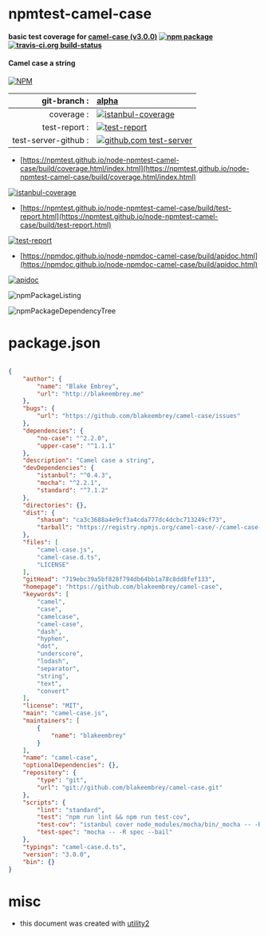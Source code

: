 # npmtest-camel-case

#### basic test coverage for  [camel-case (v3.0.0)](https://github.com/blakeembrey/camel-case)  [![npm package](https://img.shields.io/npm/v/npmtest-camel-case.svg?style=flat-square)](https://www.npmjs.org/package/npmtest-camel-case) [![travis-ci.org build-status](https://api.travis-ci.org/npmtest/node-npmtest-camel-case.svg)](https://travis-ci.org/npmtest/node-npmtest-camel-case)

#### Camel case a string

[![NPM](https://nodei.co/npm/camel-case.png?downloads=true&downloadRank=true&stars=true)](https://www.npmjs.com/package/camel-case)

| git-branch : | [alpha](https://github.com/npmtest/node-npmtest-camel-case/tree/alpha)|
|--:|:--|
| coverage : | [![istanbul-coverage](https://npmtest.github.io/node-npmtest-camel-case/build/coverage.badge.svg)](https://npmtest.github.io/node-npmtest-camel-case/build/coverage.html/index.html)|
| test-report : | [![test-report](https://npmtest.github.io/node-npmtest-camel-case/build/test-report.badge.svg)](https://npmtest.github.io/node-npmtest-camel-case/build/test-report.html)|
| test-server-github : | [![github.com test-server](https://npmtest.github.io/node-npmtest-camel-case/GitHub-Mark-32px.png)](https://npmtest.github.io/node-npmtest-camel-case/build/app/index.html) | | build-artifacts : | [![build-artifacts](https://npmtest.github.io/node-npmtest-camel-case/glyphicons_144_folder_open.png)](https://github.com/npmtest/node-npmtest-camel-case/tree/gh-pages/build)|

- [https://npmtest.github.io/node-npmtest-camel-case/build/coverage.html/index.html](https://npmtest.github.io/node-npmtest-camel-case/build/coverage.html/index.html)

[![istanbul-coverage](https://npmtest.github.io/node-npmtest-camel-case/build/screenCapture.buildCi.browser.%252Ftmp%252Fbuild%252Fcoverage.lib.html.png)](https://npmtest.github.io/node-npmtest-camel-case/build/coverage.html/index.html)

- [https://npmtest.github.io/node-npmtest-camel-case/build/test-report.html](https://npmtest.github.io/node-npmtest-camel-case/build/test-report.html)

[![test-report](https://npmtest.github.io/node-npmtest-camel-case/build/screenCapture.buildCi.browser.%252Ftmp%252Fbuild%252Ftest-report.html.png)](https://npmtest.github.io/node-npmtest-camel-case/build/test-report.html)

- [https://npmdoc.github.io/node-npmdoc-camel-case/build/apidoc.html](https://npmdoc.github.io/node-npmdoc-camel-case/build/apidoc.html)

[![apidoc](https://npmdoc.github.io/node-npmdoc-camel-case/build/screenCapture.buildCi.browser.%252Ftmp%252Fbuild%252Fapidoc.html.png)](https://npmdoc.github.io/node-npmdoc-camel-case/build/apidoc.html)

![npmPackageListing](https://npmtest.github.io/node-npmtest-camel-case/build/screenCapture.npmPackageListing.svg)

![npmPackageDependencyTree](https://npmtest.github.io/node-npmtest-camel-case/build/screenCapture.npmPackageDependencyTree.svg)



# package.json

```json

{
    "author": {
        "name": "Blake Embrey",
        "url": "http://blakeembrey.me"
    },
    "bugs": {
        "url": "https://github.com/blakeembrey/camel-case/issues"
    },
    "dependencies": {
        "no-case": "^2.2.0",
        "upper-case": "^1.1.1"
    },
    "description": "Camel case a string",
    "devDependencies": {
        "istanbul": "^0.4.3",
        "mocha": "^2.2.1",
        "standard": "^7.1.2"
    },
    "directories": {},
    "dist": {
        "shasum": "ca3c3688a4e9cf3a4cda777dc4dcbc713249cf73",
        "tarball": "https://registry.npmjs.org/camel-case/-/camel-case-3.0.0.tgz"
    },
    "files": [
        "camel-case.js",
        "camel-case.d.ts",
        "LICENSE"
    ],
    "gitHead": "719ebc39a5bf828f794db64bb1a78c8dd8fef133",
    "homepage": "https://github.com/blakeembrey/camel-case",
    "keywords": [
        "camel",
        "case",
        "camelcase",
        "camel-case",
        "dash",
        "hyphen",
        "dot",
        "underscore",
        "lodash",
        "separator",
        "string",
        "text",
        "convert"
    ],
    "license": "MIT",
    "main": "camel-case.js",
    "maintainers": [
        {
            "name": "blakeembrey"
        }
    ],
    "name": "camel-case",
    "optionalDependencies": {},
    "repository": {
        "type": "git",
        "url": "git://github.com/blakeembrey/camel-case.git"
    },
    "scripts": {
        "lint": "standard",
        "test": "npm run lint && npm run test-cov",
        "test-cov": "istanbul cover node_modules/mocha/bin/_mocha -- -R spec --bail",
        "test-spec": "mocha -- -R spec --bail"
    },
    "typings": "camel-case.d.ts",
    "version": "3.0.0",
    "bin": {}
}
```



# misc
- this document was created with [utility2](https://github.com/kaizhu256/node-utility2)
